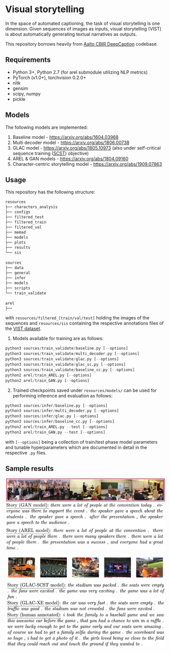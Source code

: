 # Visual storytelling

In the space of automated captioning, the task of visual storytelling is one dimension. Given sequences of images as inputs, visual storytelling (VIST) is about automatically generating textual narratives as outputs.

This repository borrows heavily from [Aalto CBIR DeepCaption](https://github.com/aalto-cbir/DeepCaption) codebase.

## Requirements

- Python 3+, Python 2.7 (for arel submodule utilizing NLP metrics)
- PyTorch (v1.0+), torchvision 0.2.0+
- nltk
- gensim
- scipy, numpy
- pickle

## Models

The following models are implemented:

1. Baseline model - https://arxiv.org/abs/1604.03968
2. Multi decoder model - https://arxiv.org/abs/1806.00738
3. GLAC model - https://arxiv.org/abs/1805.10973 (also under self-critical sequence training ([SCST](https://arxiv.org/abs/1612.00563)) objective)
4. AREL & GAN models - https://arxiv.org/abs/1804.09160
5. Character-centric storytelling model - https://arxiv.org/abs/1909.07863

## Usage

This repository has the following structure:
```
resources
├── characters_analysis
├── configs
├── filtered_test
├── filtered_train
├── filtered_val
├── memad
├── models
├── plots
├── results
└── sis

sources
├── data
├── general
├── infer
├── models
├── scripts
└── train_validate

arel
├──

```
with `resources/filtered_[train/val/test]` holding the images of the sequences and `resources/sis` containing the respective annotations files of the [VIST dataset](http://visionandlanguage.net/VIST/dataset.html).

1. Models available for training are as follows:

```python
python3 sources/train_validate/baseline.py [--options]
python3 sources/train_validate/multi_decoder.py [--options]
python3 sources/train_validate/glac.py [--options]
python3 sources/train_validate/glac_sc.py [--options]
python3 sources/train_validate/baseline_cc.py [--options]
python2 arel/train_AREL.py [--options]
python2 arel/train_GAN.py [--options]
```
2. Trained checkpoints saved under `resources/models/` can be used for performing inference and evaluation as follows:

```python
python3 sources/infer/baseline.py [--options]
python3 sources/infer/multi_decoder.py [--options]
python3 sources/infer/glac.py [--options]
python3 sources/infer/baseline_cc.py [--options]
python2 arel/train_AREL.py --test [--options]
python2 arel/train_GAN.py --test [--options]
```
with `[--options]` being a collection of train/test phase model parameters and tunable hyperparameters which are documented in detail in the respective `.py` files.

## Sample results

![sample_result1](sample_result1.png)

![sample_result2](sample_result2.png)
